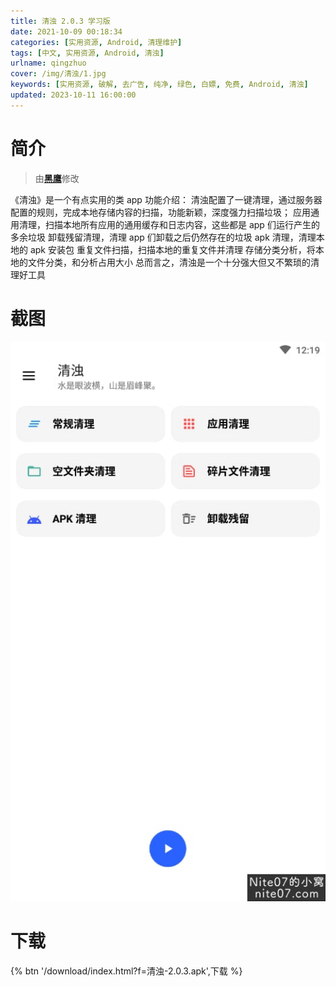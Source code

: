 ```yaml
---
title: 清浊 2.0.3 学习版
date: 2021-10-09 00:18:34
categories: [实用资源, Android, 清理维护]
tags: [中文, 实用资源, Android, 清浊]
urlname: qingzhuo
cover: /img/清浊/1.jpg
keywords: [实用资源, 破解, 去广告, 纯净, 绿色, 白嫖, 免费, Android, 清浊]
updated: 2023-10-11 16:00:00
---
```


# 简介

> 由[**黑鹰**](/laiyuan)修改

《清浊》是一个有点实用的类 app
功能介绍：
清浊配置了一键清理，通过服务器配置的规则，完成本地存储内容的扫描，功能新颖，深度强力扫描垃圾；
应用通用清理，扫描本地所有应用的通用缓存和日志内容，这些都是 app 们运行产生的多余垃圾
卸载残留清理，清理 app 们卸载之后仍然存在的垃圾
apk 清理，清理本地的 apk 安装包
重复文件扫描，扫描本地的重复文件并清理
存储分类分析，将本地的文件分类，和分析占用大小
总而言之，清浊是一个十分强大但又不繁琐的清理好工具

# 截图

![](/img/清浊/2.jpg)

# 下载

{% btn '/download/index.html?f=清浊-2.0.3.apk',下载 %}
